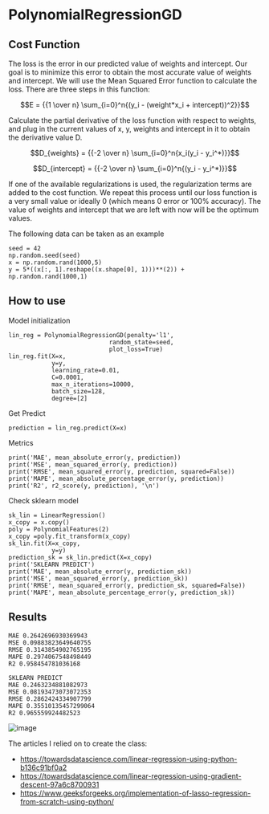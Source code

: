# PolynomialRegressionGD
## Cost Function
The loss is the error in our predicted value of weights and intercept. Our goal is to minimize this error to obtain the most accurate value of weights and intercept.
We will use the Mean Squared Error function to calculate the loss. There are three steps in this function:

$$E = {{1 \over n} \sum_{i=0}^n{(y_i - (weight*x_i + intercept))^2}}$$

Calculate the partial derivative of the loss function with respect to weights, and plug in the current values of x, y, weights and intercept in it to obtain the derivative value D.

$$D_{weights} = {{-2 \over n} \sum_{i=0}^n{x_i(y_i - y_i^*)}}$$

$$D_{intercept} = {{-2 \over n} \sum_{i=0}^n{(y_i - y_i^*)}}$$

If one of the available regularizations is used, the regularization terms are added to the cost function.
We repeat this process until our loss function is a very small value or ideally 0 (which means 0 error or 100% accuracy). The value of weights and intercept that we are left with now will be the optimum values.

The following data can be taken as an example
```
seed = 42
np.random.seed(seed)
x = np.random.rand(1000,5)
y = 5*((x[:, 1].reshape((x.shape[0], 1)))**(2)) + np.random.rand(1000,1)
```
## How to use
Model initialization
```
lin_reg = PolynomialRegressionGD(penalty='l1',
                            random_state=seed,
                            plot_loss=True)
lin_reg.fit(X=x,
            y=y,
            learning_rate=0.01,
            C=0.0001,
            max_n_iterations=10000,
            batch_size=128,
            degree=[2]
```
Get Predict
```
prediction = lin_reg.predict(X=x)
```
Metrics
```
print('MAE', mean_absolute_error(y, prediction))
print('MSE', mean_squared_error(y, prediction))
print('RMSE', mean_squared_error(y, prediction, squared=False))
print('MAPE', mean_absolute_percentage_error(y, prediction))
print('R2', r2_score(y, prediction), '\n')
```
Check sklearn model
```
sk_lin = LinearRegression()
x_copy = x.copy()
poly = PolynomialFeatures(2)
x_copy =poly.fit_transform(x_copy)
sk_lin.fit(X=x_copy, 
            y=y)
prediction_sk = sk_lin.predict(X=x_copy)
print('SKLEARN PREDICT')
print('MAE', mean_absolute_error(y, prediction_sk))
print('MSE', mean_squared_error(y, prediction_sk))
print('RMSE', mean_squared_error(y, prediction_sk, squared=False))
print('MAPE', mean_absolute_percentage_error(y, prediction_sk))
```
## Results
```
MAE 0.2642696930369943
MSE 0.09883823649640755
RMSE 0.3143854902765195
MAPE 0.2974067548498449
R2 0.958454781036168

SKLEARN PREDICT
MAE 0.2463234881082973
MSE 0.08193473073072353
RMSE 0.2862424334907799
MAPE 0.35510135457299064
R2 0.965559924482523
```
![image](https://user-images.githubusercontent.com/88197584/229350603-be91f9bf-5e83-4859-aed6-8cf680da3b1a.png)

The articles I relied on to create the class:
 - https://towardsdatascience.com/linear-regression-using-python-b136c91bf0a2
 - https://towardsdatascience.com/linear-regression-using-gradient-descent-97a6c8700931
 - https://www.geeksforgeeks.org/implementation-of-lasso-regression-from-scratch-using-python/
